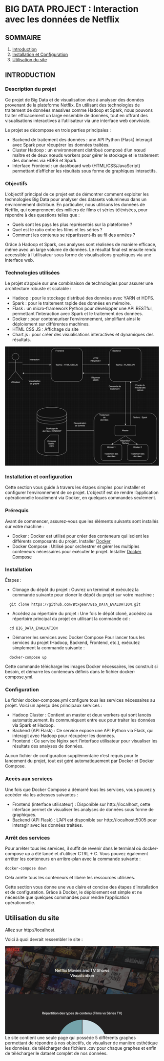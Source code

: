 # BIG DATA PROJECT : Interaction avec les données de Netflix

## SOMMAIRE

1. [Introduction](#introduction)
2. [Installation et Configuration](#installation-et-configuration)
3. [Utilisation du site](#utilisation-du-site)

## INTRODUCTION

### Description du projet

Ce projet de Big Data et de visualisation vise à analyser des données provenant de la plateforme Netflix. En utilisant des technologies de traitement de données massives comme Hadoop et Spark, nous pouvons traiter efficacement un large ensemble de données, tout en offrant des visualisations interactives à l’utilisateur via une interface web conviviale.

Le projet se décompose en trois parties principales :
- Backend de traitement des données : une API Python (Flask) interagit avec Spark pour récupérer les données traitées.
- Cluster Hadoop : un environnement distribué composé d’un nœud maître et de deux nœuds workers pour gérer le stockage et le traitement des données via HDFS et Spark.
- Interface Frontend : un dashboard web (HTML/CSS/JavaScript) permettant d’afficher les résultats sous forme de graphiques interactifs.

### Objectifs

L’objectif principal de ce projet est de démontrer comment exploiter les technologies Big Data pour analyser des datasets volumineux dans un environnement distribué. En particulier, nous utilisons les données de Netflix, qui comprennent des milliers de films et séries télévisées, pour répondre à des questions telles que :

- Quels sont les pays les plus représentés sur la plateforme ?
- Quel est le ratio entre les films et les séries ?
- Comment les contenus se répartissent-ils au fil des années ?

Grâce à Hadoop et Spark, ces analyses sont réalisées de manière efficace, même avec un large volume de données. Le résultat final est ensuite rendu accessible à l’utilisateur sous forme de visualisations graphiques via une interface web.

### Technologies utilisées

Le projet s’appuie sur une combinaison de technologies pour assurer une architecture robuste et scalable :

- Hadoop : pour le stockage distribué des données avec YARN et HDFS.	
- Spark : pour le traitement rapide des données en mémoire.
- Flask : un micro-framework Python pour développer une API RESTful, permettant l’interaction avec Spark et le traitement des données.
- Docker : pour conteneuriser l’environnement, simplifiant ainsi le déploiement sur différentes machines.
- HTML CSS JS : Affichage du site
- Chart.js : pour créer des visualisations interactives et dynamiques des résultats.

![Architecture du projet](doc-img/archi.png)

### Installation et configuration

Cette section vous guide à travers les étapes simples pour installer et configurer l’environnement de ce projet. L’objectif est de rendre l’application opérationnelle localement via Docker, en quelques commandes seulement.

### Prérequis

Avant de commencer, assurez-vous que les éléments suivants sont installés sur votre machine :

- Docker : Docker est utilisé pour créer des conteneurs qui isolent les différents composants du projet. Installer [Docker](https://docs.docker.com/get-started/get-docker/)
- Docker Compose : Utilisé pour orchestrer et gérer les multiples conteneurs nécessaires pour exécuter le projet. Installer [Docker Compose](https://docs.docker.com/compose/install/)

### Installation

Étapes :

- Clonage du dépôt du projet :
  Ouvrez un terminal et exécutez la commande suivante pour cloner le dépôt du projet sur votre machine :
```
  git clone https://github.com/Btxgear/BIG_DATA_EVALUATION.git
```

- Accédez au répertoire du projet :
  Une fois le dépôt cloné, accédez au répertoire principal du projet en utilisant la commande cd : 
```
  cd BIG_DATA_EVALUATION
```
- Démarrer les services avec Docker Compose
  Pour lancer tous les services du projet (Hadoop, Backend, Frontend, etc.), exécutez simplement la commande suivante :
```
  docker-compose up
```
Cette commande télécharge les images Docker nécessaires, les construit si besoin, et démarre les conteneurs définis dans le fichier docker-compose.yml.

### Configuration

Le fichier docker-compose.yml configure tous les services nécessaires au projet. Voici un aperçu des principaux services :

- Hadoop Cluster : Contient un master et deux workers qui sont lancés automatiquement. Ils communiquent entre eux pour traiter les données via Spark et Hadoop.
- Backend (API Flask) : Ce service expose une API Python via Flask, qui interagit avec Hadoop pour récupérer les données.
- Frontend : Ce service Nginx sert l’interface utilisateur pour visualiser les résultats des analyses de données.

Aucun fichier de configuration supplémentaire n’est requis pour le lancement du projet, tout est géré automatiquement par Docker et Docker Compose.

### Accès aux services

Une fois que Docker Compose a démarré tous les services, vous pouvez y accéder via les adresses suivantes :

- Frontend (interface utilisateur) : Disponible sur http://localhost, cette interface permet de visualiser les analyses de données sous forme de graphiques.
- Backend (API Flask) : L’API est disponible sur http://localhost:5005 pour interagir avec les données traitées.

### Arrêt des services

Pour arrêter tous les services, il suffit de revenir dans le terminal où docker-compose up a été lancé et d’utiliser CTRL + C. Vous pouvez également arrêter les conteneurs en arrière-plan avec la commande suivante :
```
docker-compose down
```
Cela arrête tous les conteneurs et libère les ressources utilisées.

Cette section vous donne une vue claire et concise des étapes d’installation et de configuration. Grâce à Docker, le déploiement est simple et ne nécessite que quelques commandes pour rendre l’application opérationnelle.

## Utilisation du site

Allez sur http://localhost.

Voici à quoi devrait ressembler le site : 

![Premiers éléments du site](doc-img/site.png)
Le site contient une seule page qui possède 5 différents graphes permettant de répondre à nos objectifs, de visualiser de manière esthétique les données, de télécharger des fichiers .csv pour chaque graphes et enfin de télécharger le dataset complet de nos données.
